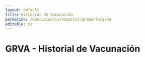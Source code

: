 ```yaml
---
layout: default
title: Historial de Vacunación
permalink: /Operacion/is/hospital/greporte/grva
editable: si
---
```


# GRVA - Historial de Vacunación

